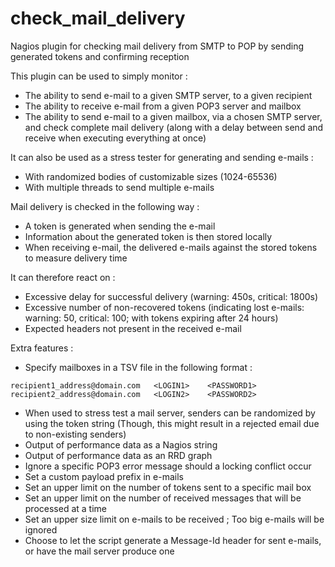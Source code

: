 # check_mail_delivery
Nagios plugin for checking mail delivery from SMTP to POP by sending generated tokens and confirming reception

This plugin can be used to simply monitor :
- The ability to send e-mail to a given SMTP server, to a given recipient
- The ability to receive e-mail from a given POP3 server and mailbox
- The ability to send e-mail to a given mailbox, via a chosen SMTP server, and check complete mail delivery (along with a delay between send and receive when executing everything at once)

It can also be used as a stress tester for generating and sending e-mails :
- With randomized bodies of customizable sizes (1024-65536)
- With multiple threads to send multiple e-mails

Mail delivery is checked in the following way :
- A token is generated when sending the e-mail
- Information about the generated token is then stored locally
- When receiving e-mail, the delivered e-mails against the stored tokens to measure delivery time

It can therefore react on :
- Excessive delay for successful delivery (warning: 450s, critical: 1800s)
- Excessive number of non-recovered tokens (indicating lost e-mails: warning: 50, critical: 100; with tokens expiring after 24 hours)
- Expected headers not present in the received e-mail

Extra features :
- Specify mailboxes in a TSV file in the following format :
```
recipient1_address@domain.com	<LOGIN1>	<PASSWORD1>
recipient2_address@domain.com	<LOGIN2>	<PASSWORD2>
```
- When used to stress test a mail server, senders can be randomized by using the token string (Though, this might result in a rejected email due to non-existing senders)
- Output of performance data as a Nagios string
- Output of performance data as an RRD graph
- Ignore a specific POP3 error message should a locking conflict occur
- Set a custom payload prefix in e-mails
- Set an upper limit on the number of tokens sent to a specific mail box
- Set an upper limit on the number of received messages that will be processed at a time
- Set an upper size limit on e-mails to be received ; Too big e-mails will be ignored
- Choose to let the script generate a Message-Id header for sent e-mails, or have the mail server produce one
